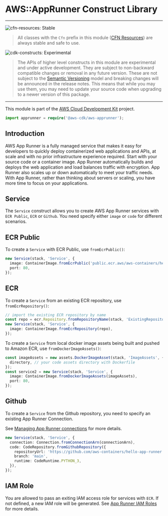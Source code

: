 # AWS::AppRunner Construct Library
<!--BEGIN STABILITY BANNER-->

---

![cfn-resources: Stable](https://img.shields.io/badge/cfn--resources-stable-success.svg?style=for-the-badge)

> All classes with the `Cfn` prefix in this module ([CFN Resources]) are always stable and safe to use.
>
> [CFN Resources]: https://docs.aws.amazon.com/cdk/latest/guide/constructs.html#constructs_lib

![cdk-constructs: Experimental](https://img.shields.io/badge/cdk--constructs-experimental-important.svg?style=for-the-badge)

> The APIs of higher level constructs in this module are experimental and under active development.
> They are subject to non-backward compatible changes or removal in any future version. These are
> not subject to the [Semantic Versioning](https://semver.org/) model and breaking changes will be
> announced in the release notes. This means that while you may use them, you may need to update
> your source code when upgrading to a newer version of this package.

---

<!--END STABILITY BANNER-->

This module is part of the [AWS Cloud Development Kit](https://github.com/aws/aws-cdk) project.

```ts
import apprunner = require('@aws-cdk/aws-apprunner');
```

## Introduction

AWS App Runner is a fully managed service that makes it easy for developers to quickly deploy containerized web applications and APIs, at scale and with no prior infrastructure experience required. Start with your source code or a container image. App Runner automatically builds and deploys the web application and load balances traffic with encryption. App Runner also scales up or down automatically to meet your traffic needs. With App Runner, rather than thinking about servers or scaling, you have more time to focus on your applications.

## Service

The `Service` construct allows you to create AWS App Runner services with `ECR Public`, `ECR` or `Github`. You need specify either `image` or `code` for different scenarios.

## ECR Public

To create a `Service` with ECR Public, use `fromEcrPublic()`:

```ts
new Service(stack, 'Service', {
  image: ContainerImage.fromEcrPublic('public.ecr.aws/aws-containers/hello-app-runner:latest'),
  port: 80,
});
```

## ECR

To create a `Service` from an existing ECR repository, use `fromEcrRepository()`:

```ts
// import the existing ECR repository by name
const repo = ecr.Repository.fromRepositoryName(stack, 'ExistingRepository', 'existing-repo');
new Service(stack, 'Service', {
  image: ContainerImage.fromEcrRepository(repo),
});
```


To create a `Service` from local docker image assets being built and pushed to Amazon ECR,
use `fromDockerImageAssets()`:

```ts
const imageAssets = new assets.DockerImageAsset(stack, 'ImageAssets', {
  directory, // your code assets directory with Dockerfile
});
const service2 = new Service(stack, 'Service', {
  image: ContainerImage.fromDockerImageAssets(imageAssets),
  port: 80,
});
```

## Github

To create a `Service` from the Github repository, you need to specify an existing App Runner Connection.

See [Managing App Runner connections](https://docs.aws.amazon.com/apprunner/latest/dg/manage-connections.html) for more details.

```ts
new Service(stack, 'Service', {
  connection: Connection.fromConnectionArn(connectionArn),
  code: CodeRepository.fromGithubRepository({
    repositoryUrl: 'https://github.com/aws-containers/hello-app-runner',
    branch: 'main',
    runtime: CodeRuntime.PYTHON_3,
  }),
});
```

## IAM Role

You are allowed to pass an exiting IAM access role for services with `ECR`. If not defined, a new IAM role will be generated. See [App Runner IAM Roles](https://docs.aws.amazon.com/apprunner/latest/dg/security_iam_service-with-iam.html#security_iam_service-with-iam-roles) for more details.
